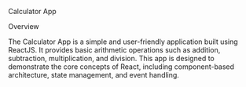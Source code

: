 Calculator App

Overview

The Calculator App is a simple and user-friendly application built using ReactJS. It provides basic arithmetic operations such as addition, subtraction, multiplication, and division. This app is designed to demonstrate the core concepts of React, including component-based architecture, state management, and event handling.
